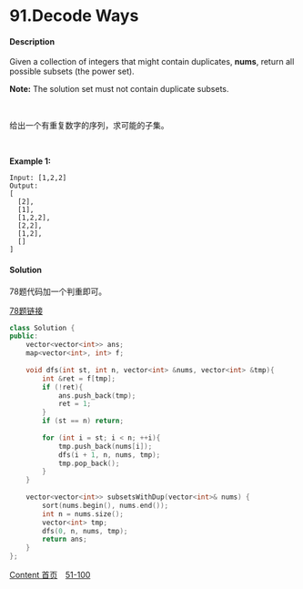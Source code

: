 # 91.Decode Ways

#### Description

Given a collection of integers that might contain duplicates, **nums**, return all possible subsets (the power set).

**Note:** The solution set must not contain duplicate subsets.

<br>

给出一个有重复数字的序列，求可能的子集。

<br>

**Example 1:**

```
Input: [1,2,2]
Output:
[
  [2],
  [1],
  [1,2,2],
  [2,2],
  [1,2],
  []
]
```



#### Solution

78题代码加一个判重即可。

[78题链接](78.Subsets.md)


```c++
class Solution {
public:
    vector<vector<int>> ans;
    map<vector<int>, int> f;
    
    void dfs(int st, int n, vector<int> &nums, vector<int> &tmp){
        int &ret = f[tmp];
        if (!ret){
            ans.push_back(tmp);
            ret = 1;
        }
        if (st == n) return;
         
        for (int i = st; i < n; ++i){
            tmp.push_back(nums[i]);
            dfs(i + 1, n, nums, tmp);
            tmp.pop_back();
        }
    }
    
    vector<vector<int>> subsetsWithDup(vector<int>& nums) {
        sort(nums.begin(), nums.end());
        int n = nums.size();
        vector<int> tmp;
        dfs(0, n, nums, tmp);
        return ans;
    }
};
```



[Content   首页](../README.md)&emsp;[51-100](../51-100.md)

